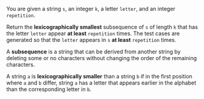 You are given a string `s`, an integer `k`, a letter `letter`, and an integer `repetition`.

Return the **lexicographically smallest** subsequence of `s` of length `k` that has the letter `letter` appear **at least** `repetition` times. The test cases are generated so that the `letter` appears in `s` **at least** `repetition` times.

A **subsequence** is a string that can be derived from another string by deleting some or no characters without changing the order of the remaining characters.

A string `a` is **lexicographically smaller** than a string `b` if in the first position where `a` and `b` differ, string `a` has a letter that appears earlier in the alphabet than the corresponding letter in `b`.